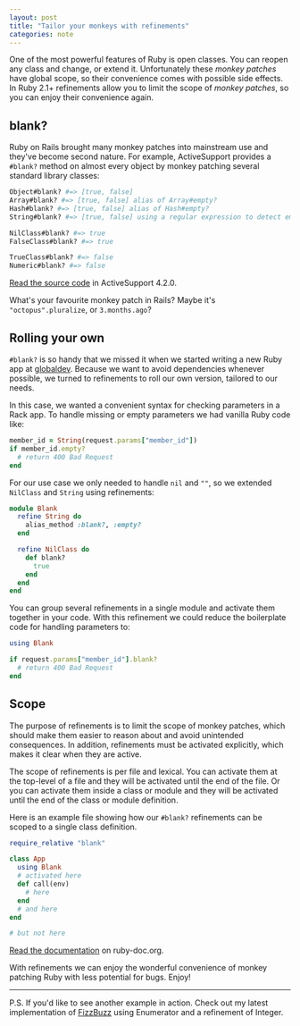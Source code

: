 ```yaml
---
layout: post
title: "Tailor your monkeys with refinements"
categories: note
---
```

One of the most powerful features of Ruby is open classes. You can reopen any class and change, or extend it. Unfortunately these _monkey patches_ have global scope, so their convenience comes with possible side effects. In Ruby 2.1+ refinements allow you to limit the scope of _monkey patches_, so you can enjoy their convenience again.

## blank?

Ruby on Rails brought many monkey patches into mainstream use and they've become second nature. For example, ActiveSupport provides a `#blank?` method on almost every object by monkey patching several standard library classes:

```bash
Object#blank? #=> [true, false]
Array#blank? #=> [true, false] alias of Array#empty?
Hash#blank? #=> [true, false] alias of Hash#empty?
String#blank? #=> [true, false] using a regular expression to detect empty and whitespace only strings

NilClass#blank? #=> true
FalseClass#blank? #=> true

TrueClass#blank? #=> false
Numeric#blank? #=> false
```

[Read the source code](https://github.com/rails/rails/blob/7847a19f476fb9bee287681586d872ea43785e53/activesupport/lib/active_support/core_ext/object/blank.rb) in ActiveSupport 4.2.0.

What's your favourite monkey patch in Rails? Maybe it's `"octopus".pluralize`, or `3.months.ago`?

## Rolling your own

`#blank?` is so handy that we missed it when we started writing a new Ruby app at [globaldev](http://www.globaldev.co.uk). Because we want to avoid dependencies whenever possible, we turned to refinements to roll our own version, tailored to our needs.

In this case, we wanted a convenient syntax for checking parameters in a Rack app. To handle missing or empty parameters we had vanilla Ruby code like:

```ruby
member_id = String(request.params["member_id"])
if member_id.empty?
  # return 400 Bad Request
end
```

For our use case we only needed to handle `nil` and `""`, so we extended `NilClass` and `String` using refinements:

```ruby
module Blank
  refine String do
    alias_method :blank?, :empty?
  end

  refine NilClass do
    def blank?
      true
    end
  end
end
```

You can group several refinements in a single module and activate them together in your code. With this refinement we could reduce the boilerplate code for handling parameters to:

```ruby
using Blank

if request.params["member_id"].blank?
  # return 400 Bad Request
end
```

## Scope

The purpose of refinements is to limit the scope of monkey patches, which should make them easier to reason about and avoid unintended consequences. In addition, refinements must be activated explicitly, which makes it clear when they are active.

The scope of refinements is per file and lexical. You can activate them at the top-level of a file and they will be activated until the end of the file. Or you can activate them inside a class or module and they will be activated until the end of the class or module definition.

Here is an example file showing how our `#blank?` refinements can be scoped to a single class definition.

```ruby
require_relative "blank"

class App
  using Blank
  # activated here
  def call(env)
    # here
  end
  # and here
end

# but not here
```

[Read the documentation](http://ruby-doc.org/core-2.1.1/doc/syntax/refinements_rdoc.html) on ruby-doc.org.

With refinements we can enjoy the wonderful convenience of monkey patching Ruby with less potential for bugs. Enjoy!

---

P.S. If you'd like to see another example in action. Check out my latest implementation of [FizzBuzz](https://github.com/jamesjoshuahill/fizzbuzz-enumerator) using Enumerator and a refinement of Integer.
